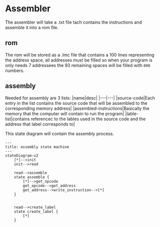 # Assembler
The assembler will take a .txt file tach contains the instructions and assemble it into a rom file.

## rom
The rom will be stored as a .lmc file that contains a 100 lines representing the address space, all addresses must be filled so when your program is only needs 7 addressees the 93 remaining spaces will be filled with `000` numbers.

## assembly
Needed for assembly are 3 lists:
|name|desc|
|---|---|
|source-code|Each entry in the list contains the source code that will be assembled to the corresponding memory address|
|assembled-instructions|Basically the memory that the computer will contain to run the program|
|lable-list|contains referencec to the lables used in the source code and the address that label corresponds to|

This state diagram will contain the assembly process.
```mermaid
---
title: assembly state machine
---
stateDiagram-v2
    [*]-->init
    init-->read

    read-->assemble
    state assemble {
        [*]-->get_opcode
        get_opcode-->get_address
        get_address-->write_instruction-->[*]
    }


    read-->create_label
    state create_label {
        [*]
    }

```
